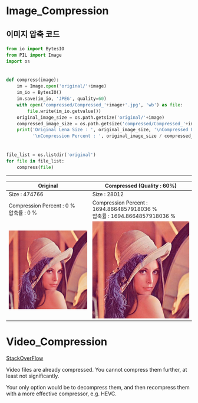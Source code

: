 # Image_Compression
## 이미지 압축 코드
```python
from io import BytesIO
from PIL import Image
import os


def compress(image):
    im = Image.open('original/'+image)
    im_io = BytesIO()
    im.save(im_io, 'JPEG', quality=60)
    with open('compressed/Compressed_'+image+'.jpg', 'wb') as file:
        file.write(im_io.getvalue())
    original_image_size = os.path.getsize('original/'+image)
    compressed_image_size = os.path.getsize('compressed/Compressed_'+image+'.jpg')
    print('Original Lena Size : ', original_image_size, '\nCompressed Lena Size : ', compressed_image_size,
          '\nCompression Percent : ', original_image_size / compressed_image_size * 100, '%')


file_list = os.listdir('original')
for file in file_list:
    compress(file)
```
---
|Original|Compressed (Quality : 60%)|
|---|---|
|Size : 474766| Size : 28012|
|Compression Percent :  0 % <br> 압축률 : 0 %|Compression Percent :  1694.8664857918036 % <br> 압축률 : 1694.8664857918036 %|
|![Orignal](original/lena.png)|![Compressed](compressed/Compressed_lena.png.jpg)|
# Video_Compression
[StackOverFlow](https://stackoverflow.com/questions/67629703/compressing-a-video-file-in-python-with-the-standard-library)

Video files are already compressed. You cannot compress them further, at least not significantly.

Your only option would be to decompress them, and then recompress them with a more effective compressor, e.g. HEVC.
